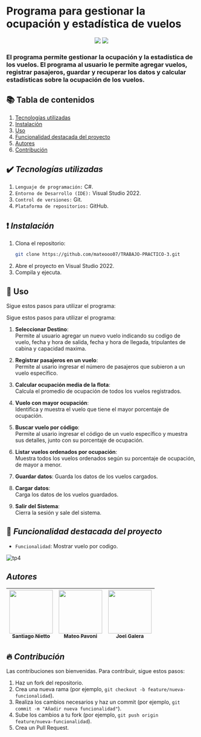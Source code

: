# Programa para gestionar la ocupación y estadística de vuelos

<p align = "center">
  <img src = "https://img.shields.io/badge/status-finalized-blue">
  <img src = "https://img.shields.io/badge/release_date-november-cyan">
</p>

### El programa permite gestionar la ocupación y la estadística de los vuelos. El programa al usuario le permite agregar vuelos, registrar pasajeros, guardar y recuperar los datos y calcular estadísticas sobre la ocupación de los vuelos.

## 📚 Tabla de contenidos 
1. [Tecnologías utilizadas](#%EF%B8%8F-tecnologías-utilizadas)
2. [Instalación](#-instalación)
3. [Uso](#-uso)
4. [Funcionalidad destacada del proyecto](#-funcionalidad-destacada-del-proyecto)
5. [Autores](#autores)
6. [Contribución](#-contribución)

## ✔️ *Tecnologías utilizadas* 

1. `Lenguaje de programación:` C#.
2. `Entorno de Desarrollo (IDE):` Visual Studio 2022.
3. `Control de versiones:` Git.
4. `Plataforma de repositorios:` GitHub.

## ❗ *Instalación*
1. Clona el repositorio: 
   ```bash
   git clone https://github.com/mateooo07/TRABAJO-PRACTICO-3.git
2. Abre el proyecto en Visual Studio 2022.
3. Compila y ejecuta.

## 📌 Uso
Sigue estos pasos para utilizar el programa:

Sigue estos pasos para utilizar el programa:

1. **Seleccionar Destino**:  
   Permite al usuario agregar un nuevo vuelo indicando su codigo de vuelo, fecha y hora de salida, fecha y hora de llegada, tripulantes de cabina y capacidad maxima.

2. **Registrar pasajeros en un vuelo**:  
   Permite al usario ingresar el número de pasajeros que subieron a un vuelo específico.

3. **Calcular ocupación media de la flota**:  
    Calcula el promedio de ocupación de todos los vuelos registrados.

4. **Vuelo con mayor ocupación**:  
   Identifica y muestra el vuelo que tiene el mayor porcentaje de ocupación.

5. **Buscar vuelo por código**:  
   Permite al usario ingresar el código de un vuelo específico y muestra sus detalles, junto con su porcentaje de ocupación.

6. **Listar vuelos ordenados por ocupación**:  
   Muestra todos los vuelos ordenados según su porcentaje de ocupación, de mayor a menor.
7. **Guardar datos**:
   Guarda los datos de los vuelos cargados.

9. **Cargar datos**:  
   Carga los datos de los vuelos guardados.

10. **Salir del Sistema**:  
   Cierra la sesión y sale del sistema.

## 🔨 *Funcionalidad destacada del proyecto*

- `Funcionalidad`: Mostrar vuelo por codigo.

![tp4](https://github.com/user-attachments/assets/e968c102-20fc-49c8-9ff2-2d7de63eb438)



## *Autores*

| [<img src="https://avatars.githubusercontent.com/u/156868155?v=4" width=115><br><sub>Santiago Nietto</sub>](https://github.com/santiagonietto) |  [<img src="https://avatars.githubusercontent.com/u/169093886?v=4" width=115><br><sub>Mateo Pavoni</sub>](https://github.com/mateooo07) |  [<img src="https://avatars.githubusercontent.com/u/167208412?v=4" width=115><br><sub>Joel Galera</sub>](https://github.com/1Joee) |
| :---: | :---: | :---: |

## 🔥 *Contribución*
Las contribuciones son bienvenidas. Para contribuir, sigue estos pasos: 

1. Haz un fork del repositorio.
2. Crea una nueva rama (por ejemplo, `git checkout -b feature/nueva-funcionalidad`).
3. Realiza los cambios necesarios y haz un commit (por ejemplo, `git commit -m "Añadir nueva funcionalidad"`).
4. Sube los cambios a tu fork (por ejemplo, `git push origin feature/nueva-funcionalidad`).
5. Crea un Pull Request.
